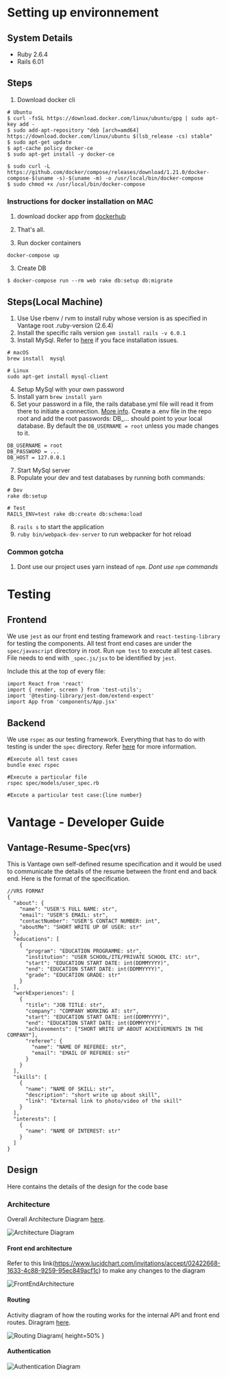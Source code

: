 # Setting up environnement

## System Details
- Ruby 2.6.4
- Rails 6.01


## Steps 
1. Download docker cli
 ```
# Ubuntu
$ curl -fsSL https://download.docker.com/linux/ubuntu/gpg | sudo apt-key add -
$ sudo add-apt-repository "deb [arch=amd64] https://download.docker.com/linux/ubuntu $(lsb_release -cs) stable"
$ sudo apt-get update
$ apt-cache policy docker-ce
$ sudo apt-get install -y docker-ce

$ sudo curl -L https://github.com/docker/compose/releases/download/1.21.0/docker-compose-$(uname -s)-$(uname -m) -o /usr/local/bin/docker-compose
$ sudo chmod +x /usr/local/bin/docker-compose
```
### Instructions for docker installation on MAC

1. download docker app from [dockerhub](https://hub.docker.com/editions/community/docker-ce-desktop-mac)
2. That's all.

2. Run docker containers
```
docker-compose up
```

3. Create DB
```
$ docker-compose run --rm web rake db:setup db:migrate
```

## Steps(Local Machine)
1. Use Use rbenv / rvm to install ruby whose version is as specified in Vantage root .ruby-version (2.6.4)
2. Install the specific rails version `gem install rails -v 6.0.1`
3. Install MySql. Refer to [here](https://stackoverflow.com/questions/3608287/error-installing-mysql2-failed-to-build-gem-native-extension) if you face installation issues.
```
# macOS
brew install  mysql

# Linux
sudo apt-get install mysql-client
```
4. Setup MySql with your own password
5. Install yarn `brew install yarn`
6. Set your password in a file, the rails database.yml file will read it from there to initiate a connection. [More info](https://github.com/bkeepers/dotenv). Create a .env file in the repo root and add the root passwords:
DB_... should point to your local database. By default the `DB_USERNAME = root` unless you made changes to it.

```
DB_USERNAME = root
DB_PASSWORD = ...
DB_HOST = 127.0.0.1
```
7. Start MySql server
8. Populate your dev and test databases by running both commands:
```
# Dev
rake db:setup

# Test
RAILS_ENV=test rake db:create db:schema:load
```
8. `rails s` to start the application
9. `ruby bin/webpack-dev-server` to run webpacker for hot reload

### Common gotcha

1. Dont use our project uses yarn instead of `npm`. *Dont use `npm` commands*

# Testing

## Frontend
We use `jest` as our front end testing framework and `react-testing-library` for testing the components. All test front end cases are under the `spec/javascript` directory in root. Run `npm test` to execute all test cases. File needs to end with `_spec.js/jsx` to be identified by `jest`. 

Include this at the top of every file:
```
import React from 'react'
import { render, screen } from 'test-utils';
import '@testing-library/jest-dom/extend-expect'
import App from 'components/App.jsx'
```

## Backend
We use `rspec` as our testing framework. Everything that has to do with testing is under the `spec` directory. Refer [here](https://rspec.info) for more information.
```
#Execute all test cases
bundle exec rspec

#Execute a particular file
rspec spec/models/user_spec.rb

#Excute a particular test case:{line number}
```

# Vantage - Developer Guide

## Vantage-Resume-Spec(vrs)
This is Vantage own self-defined resume specification and it would be used to communicate the details of the resume between the front end and back end. Here is the format of the specification.

```
//VRS FORMAT
{
  "about": {
    "name": "USER'S FULL NAME: str",
    "email": "USER'S EMAIL: str",
    "contactNumber": "USER'S CONTACT NUMBER: int",
    "aboutMe": "SHORT WRITE UP OF USER: str"
  },
  "educations": [
    {
      "program": "EDUCATION PROGRAMME: str",
      "institution": "USER SCHOOL/ITE/PRIVATE SCHOOL ETC: str",
      "start": "EDUCATION START DATE: int(DDMMYYYY)",
      "end": "EDUCATION START DATE: int(DDMMYYYY)",
      "grade": "EDUCATION GRADE: str"
    }
  ],
  "workExperiences": [
    {
      "title": "JOB TITLE: str",
      "company": "COMPANY WORKING AT: str",
      "start": "EDUCATION START DATE: int(DDMMYYYY)",
      "end": "EDUCATION START DATE: int(DDMMYYYY)",
      "achievements": ["SHORT WRITE UP ABOUT ACHIEVEMENTS IN THE COMPANY"],
      "referee": {
        "name": "NAME OF REFEREE: str",
        "email": "EMAIL OF REFEREE: str"
      }
    }
  ],
  "skills": [
    {
      "name": "NAME OF SKILL: str",
      "description": "short write up about skill",
      "link": "External link to photo/video of the skill"
    }
  ],
  "interests": [
    {
      "name": "NAME OF INTEREST: str"
    }
  ]
}
```

## Design
Here contains the details of the design for the code base

### Architecture
Overall Architecture Diagram [here](https://www.lucidchart.com/invitations/accept/8ac1faaa-3a92-4ce8-938a-7c3cd39228a0).

![Architecture Diagram](docs/images/ArchitectureDiagram.png)

#### Front end architecture

Refer to this link(https://www.lucidchart.com/invitations/accept/02422668-1633-4c88-9259-95ec849acf1c) to make any changes to the diagram

![ FrontEndArchitecture](docs/images/FrontEndArchitecture.png)


#### Routing
Activity diagram of how the routing works for the internal API and front end routes. Diragram [here](https://www.lucidchart.com/invitations/accept/8ac1faaa-3a92-4ce8-938a-7c3cd39228a0).

![Routing Diagram](docs/images/RoutingDiagram.png){ height=50% }

#### Authentication 

![Authentication Diagram](docs/images/AuthenticationDiagram.png)
